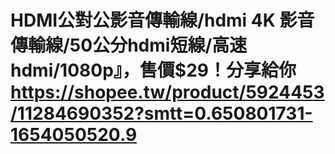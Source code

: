 # HDMI公對公影音傳輸線/hdmi 4K 影音傳輸線/50公分hdmi短線/高速hdmi/1080p』，售價$29！分享給你 https://shopee.tw/product/5924453/11284690352?smtt=0.650801731-1654050520.9